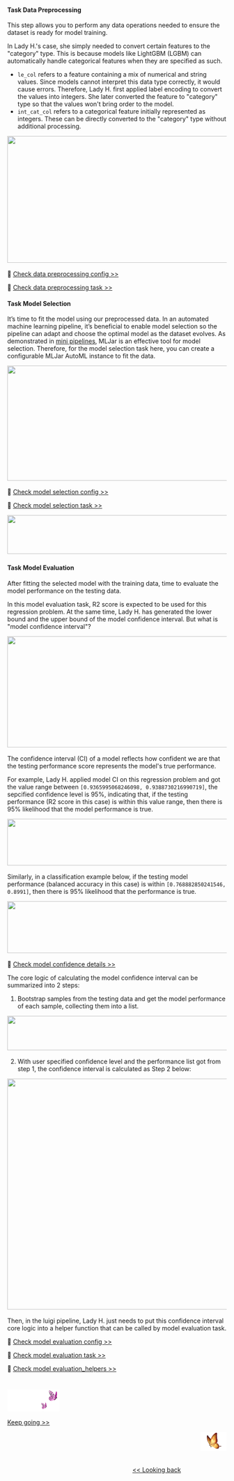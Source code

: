 #### Task Data Preprocessing
This step allows you to perform any data operations needed to ensure the dataset is ready for model training.

In Lady H.'s case, she simply needed to convert certain features to the "category" type. This is because models like LightGBM (LGBM) can automatically handle categorical features when they are specified as such.

* `le_col`  refers to a feature containing a mix of numerical and string values. Since models cannot interpret this data type correctly, it would cause errors. Therefore, Lady H. first applied label encoding to convert the values into integers. She later converted the feature to "category" type so that the values won't bring order to the model.
* `int_cat_col` refers to a categorical feature initially represented as integers. These can be directly converted to the "category" type without additional processing.

<p align="left">
<img src="https://github.com/lady-h-world/My_Garden/blob/main/images/Garden_Market_images/customized_pipeline/data_preprocessing_code.png" width="812" height="291" />
</p>

🌻 [Check data preprocessing config >>][1]

🌻 [Check data preprocessing task >>][2]


#### Task Model Selection
It’s time to fit the model using our preprocessed data. In an automated machine learning pipeline, it’s beneficial to enable model selection so the pipeline can adapt and choose the optimal model as the dataset evolves. As demonstrated in [mini pipelines][3], MLJar is an effective tool for model selection. Therefore, for the model selection task here, you can create a configurable MLJar AutoML instance to fit the data.

<p align="left">
<img src="https://github.com/lady-h-world/My_Garden/blob/main/images/Garden_Market_images/customized_pipeline/model_selection_code.png" width="758" height="264" />
</p>

🌻 [Check model selection config >>][4]

🌻 [Check model selection task >>][5]

<p align="left">
<img src="https://github.com/lady-h-world/My_Garden/blob/main/images/Garden_Market_images/notes/lazy_feature_set.png" width="766" height="89" />
</p>


#### Task Model Evaluation
After fitting the selected model with the training data, time to evaluate the model performance on the testing data.

In this model evaluation task, R2 score is expected to be used for this regression problem. At the same time, Lady H. has generated the lower bound and the upper bound of the model confidence interval. But what is "model confidence interval"?

<p align="left">
<img src="https://github.com/lady-h-world/My_Garden/blob/main/images/Garden_Market_images/customized_pipeline/model_evaluation_code.png" width="764" height="255" />
</p>

The confidence interval (CI) of a model reflects how confident we are that the testing performance score represents the model's true performance.

For example, Lady H. applied model CI on this regression problem and got the value range between `[0.9365995068246098, 0.9388730216990719]`, the sepcified confidence level is 95%, indicating that, if the testing performance (R2 score in this case) is within this value range, then there is 95% likelihood that the model performance is true.

<p align="left">
<img src="https://github.com/lady-h-world/My_Garden/blob/main/images/Garden_Market_images/customized_pipeline/regression_CI.png" width="994" height="107" />
</p>

Similarly, in a classification example below, if the testing model performance (balanced accuracy in this case) is within `[0.768882850241546, 0.8991]`, then there is 95% likelihood that the performance is true.

<p align="left">
<img src="https://github.com/lady-h-world/My_Garden/blob/main/images/Garden_Market_images/customized_pipeline/classification_CI.png" width="993" height="119" />
</p>

🌻 [Check model confidence details >>][9]

The core logic of calculating the model confidence interval can be summarized into 2 steps:

1. Bootstrap samples from the testing data and get the model performance of each sample, collecting them into a list.

<p align="left">
<img src="https://github.com/lady-h-world/My_Garden/blob/main/images/Garden_Market_images/notes/bootstrap.png" width="766" height="79" />
</p>

2. With user specified confidence level and the performance list got from step 1, the confidence interval is calculated as Step 2 below:

<p align="left">
<img src="https://github.com/lady-h-world/My_Garden/blob/main/images/Garden_Market_images/customized_pipeline/model_ci_code.png" width="1019" height="530" />
</p>

Then, in the luigi pipeline, Lady H. just needs to put this confidence interval core logic into a helper function that can be called by model evaluation task.


🌻 [Check model evaluation config >>][6]

🌻 [Check model evaluation task >>][7]

🌻 [Check model evaluation_helpers >>][8]


#
<p align="left">
<img src="https://github.com/lady-h-world/My_Garden/blob/main/images/follow_us.png" width="120" height="50" />
</p>

[Keep going >>][10]

<p align="right">
<img src="https://github.com/lady-h-world/My_Garden/blob/main/images/going_back.png" width="60" height="44" />
</p>

&nbsp;&nbsp;&nbsp;&nbsp;&nbsp;&nbsp;&nbsp;&nbsp;&nbsp;&nbsp;&nbsp;&nbsp;&nbsp;&nbsp;&nbsp;&nbsp;&nbsp;&nbsp;&nbsp;&nbsp;&nbsp;&nbsp;&nbsp;&nbsp;&nbsp;&nbsp;&nbsp;&nbsp;&nbsp;&nbsp;&nbsp;&nbsp;&nbsp;&nbsp;&nbsp;&nbsp;&nbsp;&nbsp;&nbsp;&nbsp;&nbsp;&nbsp;&nbsp;&nbsp;&nbsp;&nbsp;&nbsp;&nbsp;&nbsp;&nbsp;&nbsp;&nbsp;&nbsp;&nbsp;&nbsp;&nbsp;&nbsp;&nbsp;&nbsp;&nbsp;&nbsp;&nbsp;&nbsp;&nbsp;&nbsp;&nbsp;&nbsp;&nbsp;&nbsp;&nbsp;&nbsp;&nbsp;&nbsp;&nbsp;&nbsp;&nbsp;&nbsp;&nbsp;&nbsp;&nbsp;&nbsp;&nbsp;&nbsp;&nbsp;&nbsp;&nbsp;&nbsp;&nbsp;&nbsp;&nbsp;&nbsp;&nbsp;&nbsp;&nbsp;&nbsp;&nbsp;&nbsp;&nbsp;&nbsp;&nbsp;&nbsp;&nbsp;&nbsp;&nbsp;&nbsp;&nbsp;&nbsp;&nbsp;&nbsp;&nbsp;&nbsp;&nbsp;&nbsp;&nbsp;&nbsp;&nbsp;&nbsp;&nbsp;&nbsp;&nbsp;&nbsp;&nbsp;&nbsp;&nbsp;&nbsp;&nbsp;&nbsp;&nbsp;&nbsp;&nbsp;&nbsp;&nbsp;&nbsp;&nbsp;&nbsp;&nbsp;&nbsp;&nbsp;&nbsp;&nbsp;&nbsp;&nbsp;&nbsp;&nbsp;&nbsp;&nbsp;&nbsp;&nbsp;&nbsp;&nbsp;&nbsp;&nbsp;&nbsp;&nbsp;&nbsp;&nbsp;&nbsp;&nbsp;&nbsp;&nbsp;&nbsp;&nbsp;&nbsp;&nbsp;&nbsp;&nbsp;&nbsp;&nbsp;&nbsp;&nbsp;&nbsp;&nbsp;&nbsp;&nbsp;&nbsp;&nbsp;&nbsp;&nbsp;&nbsp;&nbsp;&nbsp;&nbsp;&nbsp;&nbsp;&nbsp;&nbsp;&nbsp;&nbsp;&nbsp;&nbsp;&nbsp;&nbsp;&nbsp;&nbsp;&nbsp;&nbsp;&nbsp;&nbsp;&nbsp;&nbsp;&nbsp;[<< Looking back][11]
 


[1]:https://github.com/lady-h-world/My_Garden/blob/main/code/garden_market/luigi_pipeline/config.yaml#L39
[2]:https://github.com/lady-h-world/My_Garden/blob/main/code/garden_market/luigi_pipeline/data_preprocessing.py
[3]:https://github.com/lady-h-world/My_Garden/blob/main/reading_pages/Garden_Market/mini_pipeline1.md#mini-pipelines
[4]:https://github.com/lady-h-world/My_Garden/blob/main/code/garden_market/luigi_pipeline/config.yaml#L44
[5]:https://github.com/lady-h-world/My_Garden/blob/main/code/garden_market/luigi_pipeline/model_selection.py
[6]:https://github.com/lady-h-world/My_Garden/blob/main/code/garden_market/luigi_pipeline/config.yaml#L58
[7]:https://github.com/lady-h-world/My_Garden/blob/main/code/garden_market/luigi_pipeline/model_evaluation.py
[8]:https://github.com/lady-h-world/My_Garden/blob/main/code/garden_market/luigi_pipeline/helpers/model_evaluation_helpers.py
[9]:https://github.com/lady-h-world/My_Garden/blob/main/code/garden_market/model_confidence.ipynb
[10]:https://github.com/lady-h-world/My_Garden/blob/main/reading_pages/Garden_Market/customized_pipeline4.md
[11]:https://github.com/lady-h-world/My_Garden/blob/main/reading_pages/Garden_Market/customized_pipeline2.md
